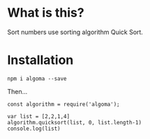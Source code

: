 # What is this?

Sort numbers use sorting algorithm Quick Sort.

# Installation
`npm i algoma --save`

Then...
```
const algorithm = require('algoma');

var list = [2,2,1,4]
algorithm.quicksort(list, 0, list.length-1)
console.log(list)
```

